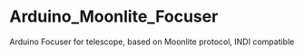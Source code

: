# Arduino_Moonlite_Focuser
Arduino Focuser for telescope, based on Moonlite protocol, INDI compatible
